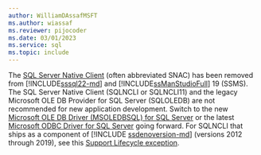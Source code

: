 ```yaml
---
author: WilliamDAssafMSFT
ms.author: wiassaf
ms.reviewer: pijocoder
ms.date: 03/01/2023
ms.service: sql
ms.topic: include
---
```

The [SQL Server Native Client](../relational-databases/native-client/sql-server-native-client.md) (often abbreviated SNAC) has been removed from [!INCLUDE[sssql22-md](sssql22-md.md)] and [!INCLUDE[ssManStudioFull](ssmanstudiofull-md.md)] 19 (SSMS). The SQL Server Native Client (SQLNCLI or SQLNCLI11) and the legacy Microsoft OLE DB Provider for SQL Server (SQLOLEDB) are not recommended for new application development. Switch to the new [Microsoft OLE DB Driver (MSOLEDBSQL) for SQL Server](../connect/oledb/oledb-driver-for-sql-server.md) or the latest [Microsoft ODBC Driver for SQL Server](../connect/odbc/microsoft-odbc-driver-for-sql-server.md) going forward. For SQLNCLI that ships as a component of [!INCLUDE [ssdenoversion-md](ssdenoversion-md.md)] (versions 2012 through 2019), see this [Support Lifecycle exception](../relational-databases/native-client/applications/support-policies-for-sql-server-native-client.md#support-lifecycle-exception).